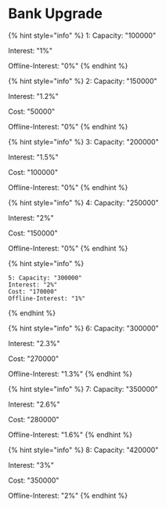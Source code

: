 # Bank Upgrade

{% hint style="info" %}
1: Capacity: "100000"&#x20;

Interest: "1%"&#x20;

Offline-Interest: "0%"&#x20;
{% endhint %}

{% hint style="info" %}
2: Capacity: "150000"&#x20;

Interest: "1.2%"&#x20;

Cost: "50000"&#x20;

Offline-Interest: "0%"&#x20;
{% endhint %}

{% hint style="info" %}
3: Capacity: "200000"&#x20;

Interest: "1.5%"&#x20;

Cost: "100000"&#x20;

Offline-Interest: "0%"&#x20;
{% endhint %}

{% hint style="info" %}
4: Capacity: "250000"&#x20;

Interest: "2%"&#x20;

Cost: "150000"&#x20;

Offline-Interest: "0%"&#x20;
{% endhint %}

{% hint style="info" %}
```
5: Capacity: "300000" 
Interest: "2%" 
Cost: "170000" 
Offline-Interest: "1%"
```
{% endhint %}

{% hint style="info" %}
6: Capacity: "300000"&#x20;

Interest: "2.3%"&#x20;

Cost: "270000"&#x20;

Offline-Interest: "1.3%"&#x20;
{% endhint %}

{% hint style="info" %}
7: Capacity: "350000"&#x20;

Interest: "2.6%"&#x20;

Cost: "280000"&#x20;

Offline-Interest: "1.6%"&#x20;
{% endhint %}

{% hint style="info" %}
8: Capacity: "420000"&#x20;

Interest: "3%"&#x20;

Cost: "350000"&#x20;

Offline-Interest: "2%"
{% endhint %}
